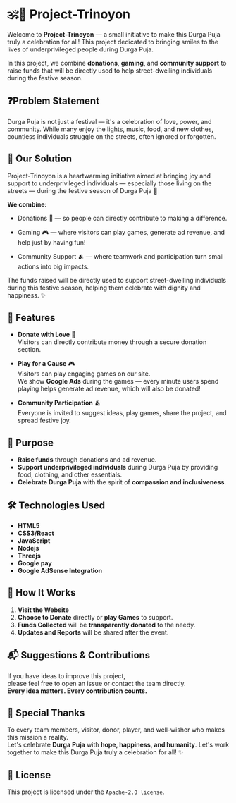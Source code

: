 # 🕉️🔱 Project-Trinoyon

Welcome to **Project-Trinoyon** — a small initiative to make this Durga Puja truly a celebration for all! This project dedicated to bringing smiles to the lives of underprivileged people during Durga Puja.

In this project, we combine **donations**, **gaming**, and **community support** to raise funds that will be directly used to help street-dwelling individuals during the festive season.

## ❓Problem Statement 

Durga Puja is not just a festival — it's a celebration of love, power, and community.
While many enjoy the lights, music, food, and new clothes, countless individuals struggle on the streets, often ignored or forgotten.

## 🎯 Our Solution
Project-Trinoyon is a heartwarming initiative aimed at bringing joy and support to underprivileged individuals — especially those living on the streets — during the festive season of Durga Puja 🌸

**We combine:**

- Donations 💸 — so people can directly contribute to making a difference.

- Gaming 🎮 — where visitors can play games, generate ad revenue, and help just by having fun!

- Community Support 🫂 — where teamwork and participation turn small actions into big impacts.

The funds raised will be directly used to support street-dwelling individuals during this festive season, helping them celebrate with dignity and happiness. ✨

## 🌟 Features

- **Donate with Love** 💖  
  Visitors can directly contribute money through a secure donation section.
  
- **Play for a Cause** 🎮  
  Visitors can play engaging games on our site.  
  We show **Google Ads** during the games — every minute users spend playing helps generate ad revenue, which will also be donated!

- **Community Participation** 🫂  
  Everyone is invited to suggest ideas, play games, share the project, and spread festive joy.

## 🎯 Purpose

- **Raise funds** through donations and ad revenue.
- **Support underprivileged individuals** during Durga Puja by providing food, clothing, and other essentials.
- **Celebrate Durga Puja** with the spirit of **compassion and inclusiveness**.

## 🛠️ Technologies Used

- **HTML5**  
- **CSS3/React**  
- **JavaScript**
- **Nodejs**
- **Threejs**
- **Google pay** 
- **Google AdSense Integration**

## 🚀 How It Works

1. **Visit the Website**  
2. **Choose to Donate** directly or **play Games** to support.
3. **Funds Collected** will be **transparently donated** to the needy.
4. **Updates and Reports** will be shared after the event.

## 📬 Suggestions & Contributions

If you have ideas to improve this project,  
please feel free to open an issue or contact the team directly.  
**Every idea matters. Every contribution counts.**

## 🌟 Special Thanks

To every team members, visitor, donor, player, and well-wisher who makes this mission a reality.  
Let's celebrate **Durga Puja** with **hope, happiness, and humanity**.
Let's work together to make this Durga Puja truly a celebration for all! ✨ 

## 📜 License

This project is licensed under the `Apache-2.0 license`.
